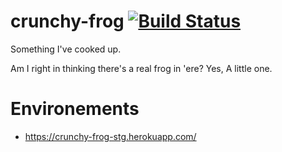 # crunchy-frog [![Build Status](https://travis-ci.com/asap/crunchy-frog.svg?token=UmqRcGtxCfJBFU3PuaMr&branch=master)](https://travis-ci.com/asap/crunchy-frog)
Something I've cooked up.

Am I right in thinking there's a real frog in 'ere?
Yes, A little one.


# Environements

* https://crunchy-frog-stg.herokuapp.com/
